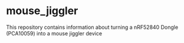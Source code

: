 # mouse_jiggler
This repository contains information about turning a nRF52840 Dongle (PCA10059) into a mouse jiggler device
